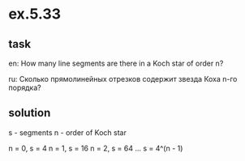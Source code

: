 # ex.5.33

## task

en: How many line segments are there in a Koch star of order n?

ru: Сколько прямолинейных отрезков содержит звезда Коха n-го порядка?

## solution

s - segments
n - order of Koch star

n = 0, s = 4
n = 1, s = 16
n = 2, s = 64
...
s = 4^(n - 1)
